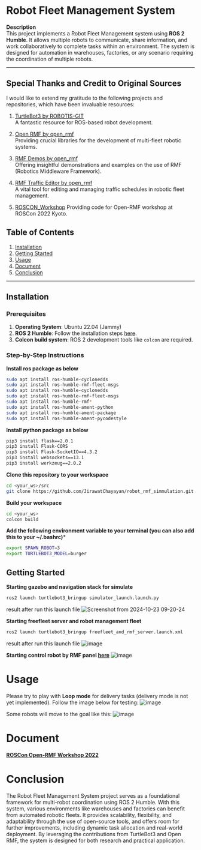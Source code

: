 # Robot Fleet Management System

**Description**  
This project implements a Robot Fleet Management system using **ROS 2 Humble**. It allows multiple robots to communicate, 
share information, and work collaboratively to complete tasks within an environment. The system is designed for automation in warehouses, 
factories, or any scenario requiring the coordination of multiple robots.

---

## Special Thanks and Credit to Original Sources

I would like to extend my gratitude to the following projects and repositories, which have been invaluable resources:

1. [TurtleBot3 by ROBOTIS-GIT](https://github.com/ROBOTIS-GIT/turtlebot3/tree/humble-devel)  
   A fantastic resource for ROS-based robot development.

2. [Open RMF by open_rmf](https://github.com/open-rmf)  
   Providing crucial libraries for the development of multi-fleet robotic systems.

3. [RMF Demos by open_rmf](https://github.com/open-rmf/rmf_demos)  
   Offering insightful demonstrations and examples on the use of RMF (Robotics Middleware Framework).

4. [RMF Traffic Editor by open_rmf](https://github.com/open-rmf/rmf_traffic_editor)  
   A vital tool for editing and managing traffic schedules in robotic fleet management.

5. [ROSCON_Workshop](https://github.com/open-rmf/roscon_workshop)
   Providing code for Open-RMF workshop at ROSCon 2022 Kyoto.

## Table of Contents

1. [Installation](#installation)
2. [Getting Started](#getting-started)
3. [Usage](#usage)
4. [Document](#Document)
5. [Conclusion](Conclusion)
---

## Installation

### Prerequisites

1. **Operating System**: Ubuntu 22.04 (Jammy)
2. **ROS 2 Humble**: Follow the installation steps [here](https://docs.ros.org/en/humble/Installation.html).
3. **Colcon build system**: ROS 2 development tools like `colcon` are required.

### Step-by-Step Instructions

**Install ros package as below**
   ```bash
   sudo apt install ros-humble-cyclonedds
   sudo apt install ros-humble-rmf-fleet-msgs
   sudo apt install ros-humble-cyclonedds
   sudo apt install ros-humble-rmf-fleet-msgs
   sudo apt install ros-humble-rmf*
   sudo apt install ros-humble-ament-python
   sudo apt install ros-humble-ament-package 
   sudo apt install ros-humble-ament-pycodestyle 
   ```
**Install python package as below**
   ```bash
   pip3 install flask==2.0.1
   pip3 install Flask-CORS
   pip3 install Flask-SocketIO==4.3.2
   pip3 install websockets==13.1
   pip3 install werkzeug==2.0.2
   ```
**Clone this repository to your workspace**
   ```bash
   cd <your_ws>/src
   git clone https://github.com/JirawatChayayan/robot_rmf_simmulation.git .
   ```
**Build your workspace**
   ```bash
   cd <your_ws>
   colcon build
   ```
**Add the following environment variable to your terminal (you can also add this to your ~/.bashrc)***
   ```bash
   export SPAWN_ROBOT=3
   export TURTLEBOT3_MODEL=burger
   ```

## Getting Started

**Starting gazebo and navigation stack for simulate**
   ```bash
   ros2 launch turtlebot3_bringup simulator_launch.launch.py 
   ```
result after run this launch file 
![Screenshot from 2024-10-23 09-20-24](https://github.com/user-attachments/assets/fc5708fd-d95f-4f56-8fac-0d11ddfabebd)

**Starting freefleet server and robot management fleet**
   ```bash
   ros2 launch turtlebot3_bringup freefleet_and_rmf_server.launch.xml
   ```
result after run this launch file 
![image](https://github.com/user-attachments/assets/01fa95ef-4712-49b6-ba5d-2335a8f440bb)

**Starting control robot by RMF panel [here](https://open-rmf.github.io/rmf-panel-js/)**
![image](https://github.com/user-attachments/assets/80ca5381-2109-4fb9-bd51-f22ccc72ca12)


# Usage

Please try to play with __Loop mode__ for delivery tasks (delivery mode is not yet implemented). Follow the image below for testing:
![image](https://github.com/user-attachments/assets/8cc357b8-4088-498e-b877-0abfb6b55b79)

Some robots will move to the goal like this:
![image](https://github.com/user-attachments/assets/7f59f51b-dda3-4bb1-8502-6bde016594a9)

# Document
**[ROSCon Open-RMF Workshop 2022](https://docs.google.com/presentation/d/1Lt79xlM_XkITmURSbI5hkAAgnjSX8dHKBkgvz3x3Uzw/edit#slide=id.g117b0289c78_0_0)**

# Conclusion

The Robot Fleet Management System project serves as a foundational framework for multi-robot coordination using ROS 2 Humble. 
With this system, various environments like warehouses and factories can benefit from automated robotic fleets. 
It provides scalability, flexibility, and adaptability through the use of open-source tools, and offers room for further improvements, including dynamic task allocation and real-world deployment.
By leveraging the contributions from TurtleBot3 and Open RMF, the system is designed for both research and practical application. 


